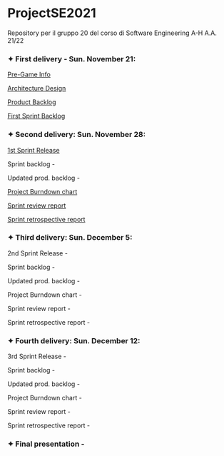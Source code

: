 # ProjectSE2021
Repository per il gruppo 20 del corso di Software Engineering A-H A.A. 21/22

### ✦ First delivery - Sun. November 21:

  [Pre-Game Info](https://docs.google.com/document/d/150nI8XnC_kZe4jG__v4gwtC6nZT15hzM/edit?usp=sharing&ouid=116525819115775980151&rtpof=true&sd=true)
  
  [Architecture Design](https://drive.google.com/file/d/1aC3ewx9ntOOFt4w6opfJrnL4DLbpPwoU/view?usp=sharing)
  
  [Product Backlog](https://docs.google.com/spreadsheets/d/1_tZ-b834kGpjWSfIYKGc3dXVGtDrJD-u/edit?usp=sharing&ouid=116525819115775980151&rtpof=true&sd=true)
  
  [First Sprint Backlog](https://docs.google.com/spreadsheets/d/16bT2IOX1n09y_2kjN82ov_fDsspXJAHg/edit?usp=sharing&ouid=116525819115775980151&rtpof=true&sd=true)


### ✦ Second delivery: Sun. November 28:

  [1st Sprint Release](https://drive.google.com/file/d/1cCYvf8lUEAdfUF-aPZTC-1ij2ZDjzGNQ/view?usp=sharing)
  
  Sprint backlog -
  
  Updated prod. backlog -
  
  [Project Burndown chart](https://drive.google.com/file/d/1cT9AXIJaZiMAEOftudyzJxPL87KYk4VU/view?usp=sharing)
  
  [Sprint review report](https://docs.google.com/document/d/1bmhV0uH3nQYUFMXMjXCL-NFa-Rbx9U_g/edit?usp=sharing&ouid=100997386999854727288&rtpof=true&sd=true)
  
  [Sprint retrospective report](https://docs.google.com/document/d/1bmTTPq2NFMwQw7BDYRe6BilHHYAtEuHt/edit?usp=sharing&ouid=100997386999854727288&rtpof=true&sd=true)
  

### ✦ Third delivery: Sun. December 5:
  
  2nd Sprint Release -
  
  Sprint backlog -
  
  Updated prod. backlog -
  
  Project Burndown chart -
  
  Sprint review report -
  
  Sprint retrospective report -


### ✦ Fourth delivery: Sun. December 12:
  
  3rd Sprint Release -
  
  Sprint backlog -
  
  Updated prod. backlog -
  
  Project Burndown chart -
  
  Sprint review report -
  
  Sprint retrospective report -
  
 ### ✦ Final presentation - 
